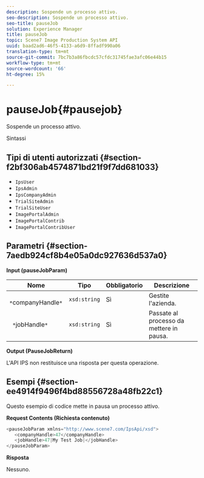 ```yaml
---
description: Sospende un processo attivo.
seo-description: Sospende un processo attivo.
seo-title: pauseJob
solution: Experience Manager
title: pauseJob
topic: Scene7 Image Production System API
uuid: baad2ad6-46f5-4133-a6d9-8ffadf990a06
translation-type: tm+mt
source-git-commit: 7bc7b3a86fbcdc57cfdc31745fae3afc06e44b15
workflow-type: tm+mt
source-wordcount: '66'
ht-degree: 15%

---
```



# pauseJob{#pausejob}

Sospende un processo attivo.

Sintassi

## Tipi di utenti autorizzati {#section-f2bf306ab4574871bd21f9f7dd681033}

* `IpsUser`
* `IpsAdmin`
* `IpsCompanyAdmin`
* `TrialSiteAdmin`
* `TrialSiteUser`
* `ImagePortalAdmin`
* `ImagePortalContrib`
* `ImagePortalContribUser`

## Parametri {#section-7aedb924cf8b4e05a0dc927636d537a0}

**Input (pauseJobParam)**

| Nome | Tipo | Obbligatorio | Descrizione |
|---|---|---|---|
| ` *`companyHandle`*` | `xsd:string` | Sì | Gestite l&#39;azienda. |
| ` *`jobHandle`*` | `xsd:string` | Sì | Passate al processo da mettere in pausa. |

**Output (PauseJobReturn)**

L&#39;API IPS non restituisce una risposta per questa operazione.

## Esempi {#section-ee4914f9496f4bd88556728a48fb22c1}

Questo esempio di codice mette in pausa un processo attivo.

**Request Contents (Richiesta contenuto)**

```java
<pauseJobParam xmlns="http://www.scene7.com/IpsApi/xsd">
   <companyHandle>47</companyHandle>
   <jobHandle>47|My Test Job|</jobHandle>
</pauseJobParam>
```

**Risposta**

Nessuno.
